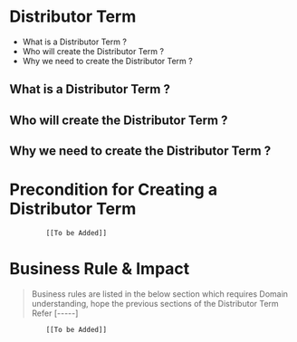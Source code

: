 # Distributor Term

* What is a Distributor Term ?
* Who will create the Distributor Term ?
* Why we need to create the Distributor Term ? 

## What is a Distributor Term ?
## Who will create the Distributor Term ?
## Why we need to create the Distributor Term ? 

# Precondition for Creating a Distributor Term




             [[To be Added]]
 




# Business Rule & Impact 

> Business rules are listed in the below section which requires Domain understanding, hope the previous sections of the Distributor Term Refer [-----]


             [[To be Added]]
 


